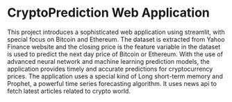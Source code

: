 # CryptoPrediction Web Application
This project introduces a sophisticated web application using streamlit, with special focus on Bitcoin and Ethereum. The dataset is extracted from Yahoo Finance website and the closing price is the feature variable in the dataset is used to predict the next day price of Bitcoin or Ethereum. With the use of advanced neural network and machine learning prediction models, the application provides timely and accurate predictions for cryptocurrency prices. 
The application uses a special kind of Long short-term memory and Prophet, a powerful time series forecasting algorithm. It uses news api to fetch latest articles related to crypto world.
